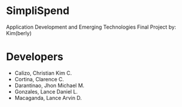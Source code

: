 
# SimpliSpend 
Application Development and Emerging Technologies Final Project
by: Kim(berly)

# Developers
- Calizo, Christian Kim C.
- Cortina, Clarence C.
- Darantinao, Jhon Michael M.
- Gonzales, Lance Daniel L.
- Macaganda, Lance Arvin D.
